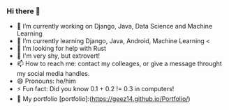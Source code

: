 ### Hi there 👋
<!---
**Geez14/Geez14** is a ✨ _special_ ✨ repository because its `README.md` (this file) appears on your GitHub profile.

Here are some ideas to get you started:
--->

- 🔭 I’m currently working on Django, Java, Data Science and Machine Learning
- 🌱 I’m currently learning Django, Java, Android, Machine Learning
<<!-- 👯 I’m looking to collaborate on -->
- 🤔 I’m looking for help with Rust
- 💬 I'm very shy, but extrovert!
- 📫 How to reach me: contact my colleages, or give a message throught my social media handles.
- 😄 Pronouns: he/him
- ⚡ Fun fact: Did you know 0.1 + 0.2 != 0.3 in computers!
- 📃 My portfolio [portfolio]:(https://geez14.github.io/Portfolio/)
